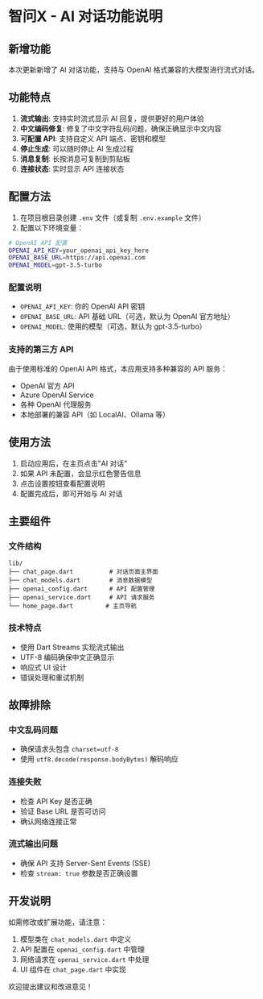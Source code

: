# 智问X - AI 对话功能说明

## 新增功能

本次更新新增了 AI 对话功能，支持与 OpenAI 格式兼容的大模型进行流式对话。

## 功能特点

1. **流式输出**: 支持实时流式显示 AI 回复，提供更好的用户体验
2. **中文编码修复**: 修复了中文字符乱码问题，确保正确显示中文内容
3. **可配置 API**: 支持自定义 API 端点、密钥和模型
4. **停止生成**: 可以随时停止 AI 生成过程
5. **消息复制**: 长按消息可复制到剪贴板
6. **连接状态**: 实时显示 API 连接状态

## 配置方法

1. 在项目根目录创建 `.env` 文件（或复制 `.env.example` 文件）
2. 配置以下环境变量：

```bash
# OpenAI API 配置
OPENAI_API_KEY=your_openai_api_key_here
OPENAI_BASE_URL=https://api.openai.com
OPENAI_MODEL=gpt-3.5-turbo
```

### 配置说明

- `OPENAI_API_KEY`: 你的 OpenAI API 密钥
- `OPENAI_BASE_URL`: API 基础 URL（可选，默认为 OpenAI 官方地址）
- `OPENAI_MODEL`: 使用的模型（可选，默认为 gpt-3.5-turbo）

### 支持的第三方 API

由于使用标准的 OpenAI API 格式，本应用支持多种兼容的 API 服务：

- OpenAI 官方 API
- Azure OpenAI Service
- 各种 OpenAI 代理服务
- 本地部署的兼容 API（如 LocalAI、Ollama 等）

## 使用方法

1. 启动应用后，在主页点击"AI 对话"
2. 如果 API 未配置，会显示红色警告信息
3. 点击设置按钮查看配置说明
4. 配置完成后，即可开始与 AI 对话

## 主要组件

### 文件结构

```
lib/
├── chat_page.dart          # 对话页面主界面
├── chat_models.dart        # 消息数据模型
├── openai_config.dart      # API 配置管理
├── openai_service.dart     # API 请求服务
└── home_page.dart         # 主页导航
```

### 技术特点

- 使用 Dart Streams 实现流式输出
- UTF-8 编码确保中文正确显示
- 响应式 UI 设计
- 错误处理和重试机制

## 故障排除

### 中文乱码问题
- 确保请求头包含 `charset=utf-8`
- 使用 `utf8.decode(response.bodyBytes)` 解码响应

### 连接失败
- 检查 API Key 是否正确
- 验证 Base URL 是否可访问
- 确认网络连接正常

### 流式输出问题
- 确保 API 支持 Server-Sent Events (SSE)
- 检查 `stream: true` 参数是否正确设置

## 开发说明

如需修改或扩展功能，请注意：

1. 模型类在 `chat_models.dart` 中定义
2. API 配置在 `openai_config.dart` 中管理
3. 网络请求在 `openai_service.dart` 中处理
4. UI 组件在 `chat_page.dart` 中实现

欢迎提出建议和改进意见！
